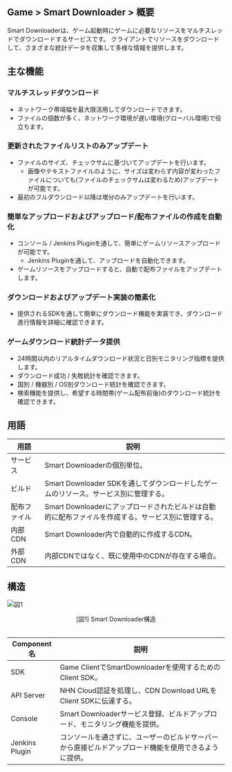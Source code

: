 ## Game > Smart Downloader > 概要

Smart Downloaderは、ゲーム起動時にゲームに必要なリソースをマルチスレッドでダウンロードするサービスです。
クライアントでリソースをダウンロードして、さまざまな統計データを収集して多様な情報を提供します。


## 主な機能


### マルチスレッドダウンロード
- ネットワーク帯域幅を最大限活用してダウンロードできます。
- ファイルの個数が多く、ネットワーク環境が遅い環境(グローバル環境)で役立ちます。


### 更新されたファイルリストのみアップデート
- ファイルのサイズ、チェックサムに基づいてアップデートを行います。
	- 画像やテキストファイルのように、サイズは変わらず内容が変わったファイルについても(ファイルのチェックサムは変わるため)アップデートが可能です。
- 最初のフルダウンロード以降は増分のみアップデートを行います。


### 簡単なアップロードおよびアップロード/配布ファイルの作成を自動化
- コンソール / Jenkins Pluginを通して、簡単にゲームリソースアップロードが可能です。
	- Jenkins Pluginを通して、アップロードを自動化できます。
- ゲームリソースをアップロードすると、自動で配布ファイルをアップデートします。


### ダウンロードおよびアップデート実装の簡素化
- 提供されるSDKを通して簡単にダウンロード機能を実装でき、ダウンロード進行情報を詳細に確認できます。


### ゲームダウンロード統計データ提供

- 24時間以内のリアルタイムダウンロード状況と日別モニタリング指標を提供します。
- ダウンロード成功 / 失敗統計を確認できます。
- 国別 / 機器別 / OS別ダウンロード統計を確認できます。
- 検索機能を提供し、希望する時間帯(ゲーム配布前後)のダウンロード統計を確認できます。


## 用語

| 用語 | 説明 |
| --- | --- |
| サービス |	 Smart Downloaderの個別単位。|
| ビルド | Smart Downloader SDKを通してダウンロードしたゲームのリソース。サービス別に管理する。 |
| 配布ファイル | Smart Downloaderにアップロードされたビルドは自動的に配布ファイルを作成する。サービス別に管理する。 |
| 内部CDN | Smart Downloader内で自動的に作成するCDN。 |
| 外部CDN | 内部CDNではなく、既に使用中のCDNが存在する場合。 |


## 構造

![図1](http://static.toastoven.net/prod_smartdownloader/overview/smartdl_overview_structure_en.png)
<center>[図1] Smart Downloader構造 </center>

<br>

| Component名 | 説明 |
| --- | --- |
| SDK | Game ClientでSmartDownloaderを使用するためのClient SDK。 |
| API Server | NHN Cloud認証を処理し、CDN Download URLをClient SDKに伝達する。 |
| Console |	 Smart Downloaderサービス登録、ビルドアップロード、モニタリング機能を提供。 |
| Jenkins Plugin | コンソールを通さずに、ユーザーのビルドサーバーから直接ビルドアップロード機能を使用できるように提供。 |
